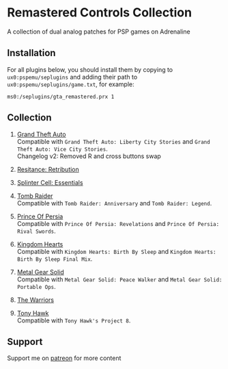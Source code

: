 # Remastered Controls Collection

A collection of dual analog patches for PSP games on Adrenaline

## Installation

For all plugins below, you should install them by copying to `ux0:pspemu/seplugins` and adding their path to `ux0:pspemu/seplugins/game.txt`, for example:

```
ms0:/seplugins/gta_remastered.prx 1
```

## Collection

1. [Grand Theft Auto](https://github.com/TheOfficialFloW/RemasteredControls/releases/tag/GTARemastered)  
   Compatible with `Grand Theft Auto: Liberty City Stories` and `Grand Theft Auto: Vice City Stories`.  
   Changelog v2: Removed R and cross buttons swap

2. [Resitance: Retribution](https://github.com/TheOfficialFloW/RemasteredControls/releases/tag/ResistanceRemastered)

3. [Splinter Cell: Essentials](https://github.com/TheOfficialFloW/RemasteredControls/releases/tag/SplinterCellRemastered)

4. [Tomb Raider](https://github.com/TheOfficialFloW/RemasteredControls/releases/tag/TombRaiderRemastered)  
   Compatible with `Tomb Raider: Anniversary` and `Tomb Raider: Legend`.

5. [Prince Of Persia](https://github.com/TheOfficialFloW/RemasteredControls/releases/tag/POPRemastered)  
   Compatible with `Prince Of Persia: Revelations` and `Prince Of Persia: Rival Swords`.

6. [Kingdom Hearts](https://github.com/TheOfficialFloW/RemasteredControls/releases/tag/KHBBSRemastered)  
   Compatible with `Kingdom Hearts: Birth By Sleep` and `Kingdom Hearts: Birth By Sleep Final Mix`.

7. [Metal Gear Solid](https://github.com/TheOfficialFloW/RemasteredControls/releases/tag/MGSRemastered)  
   Compatible with `Metal Gear Solid: Peace Walker` and `Metal Gear Solid: Portable Ops`.

8. [The Warriors](https://github.com/TheOfficialFloW/RemasteredControls/releases/tag/WarriorsRemastered)  

9. [Tony Hawk](https://github.com/TheOfficialFloW/RemasteredControls/releases/tag/TonyHawkRemastered)  
   Compatible with `Tony Hawk's Project 8`.

## Support

Support me on [patreon](https://www.patreon.com/TheOfficialFloW) for more content
